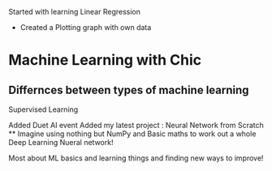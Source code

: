 Started with learning Linear Regression
  - Created a Plotting graph with own data
# Machine Learning with Chic

## Differnces between types of machine learning
Supervised Learning

Added Duet AI event
Added my latest project : Neural Network from Scratch **
Imagine using nothing but NumPy and Basic maths to work out a whole Deep Learning Nueral
network! 


Most about ML basics and learning things and finding new ways to improve!